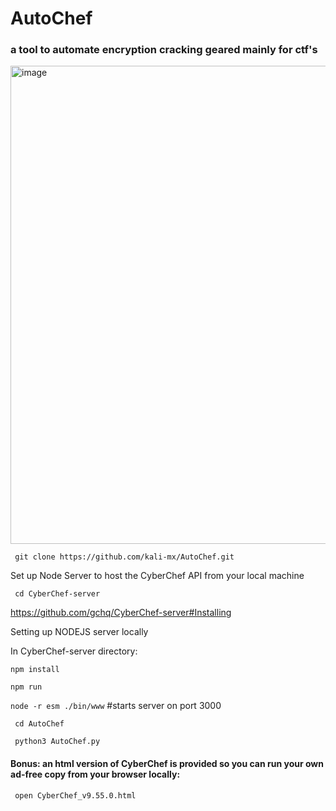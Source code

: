 # AutoChef 
### a tool to automate encryption cracking geared mainly for ctf's

<img width="765" alt="image" src="https://user-images.githubusercontent.com/76034874/218293544-9b355e4b-4a77-4848-b158-123b45d6f409.png">


` 
git clone https://github.com/kali-mx/AutoChef.git 
`

Set up Node Server to host the CyberChef API from your local machine

` cd CyberChef-server`

https://github.com/gchq/CyberChef-server#Installing

Setting up NODEJS server locally

In CyberChef-server directory:

`npm install`

`npm run`

`node -r esm ./bin/www`       #starts server on port 3000


` cd AutoChef`

` python3 AutoChef.py`


#### Bonus: an html version of CyberChef is provided so you can run your own ad-free copy from your browser locally:
` open CyberChef_v9.55.0.html`

